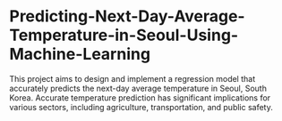 # Predicting-Next-Day-Average-Temperature-in-Seoul-Using-Machine-Learning
This project aims to design and implement a regression model that accurately predicts the next-day average temperature in Seoul, South Korea. Accurate temperature prediction has significant implications for various sectors, including agriculture, transportation, and public safety.
